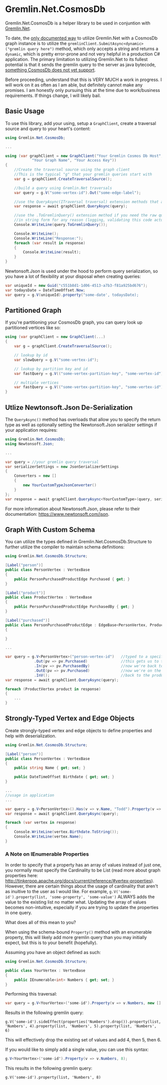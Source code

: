 ﻿# Gremlin.Net.CosmosDb

Gremlin.Net.CosmosDb is a helper library to be used in conjuntion with [Gremlin.Net](https://github.com/apache/tinkerpop/tree/master/gremlin-dotnet).

To date, the [only documented way](https://docs.microsoft.com/en-us/azure/cosmos-db/create-graph-dotnet) to utilize Gremlin.Net with a CosmosDb graph instance is to utilize the `gremlinClient.SubmitAsync<dynamic>("gremlin query here")` method, which only accepts a string and returns a `dynamic`, which is pretty error-prone and not very helpful in a production C# application. The primary limitation to utilizing Gremlin.Net to its fullest potential is that it sends the gremlin query to the server as java bytecode, [something CosmosDb does not yet support](https://feedback.azure.com/forums/263030-azure-cosmos-db/suggestions/33632779-support-gremlin-bytecode-to-enable-the-fluent-api).

Before proceeding, understand that this is VERY MUCH a work in progress. I will work on it as often as I am able, but definitely cannot make any promises. I am honestly only pursuing this at the time due to work/business requirements. If things change, I will likely bail.

## Basic Usage

To use this library, add your using, setup a `GraphClient`, create a traversal source and query to your heart's content:

```c#
using Gremlin.Net.CosmosDb;

...

using (var graphClient = new GraphClient("Your Gremlin Cosmos Db Host", "Your DB Name", 
			"Your Graph Name", "Your Access Key"))
{
    //Create the traversal source using the graph client
    //This is the typical "g" that your gremlin queries start with
    var g = graphClient.CreateTraversalSource();

    //build a query using Gremlin.Net traversals
    var query = g.V("some-vertex-id").Out("some-edge-label");

    //use the QueryAsync(ITraversal traversal) extension methods that accept Gremlin.Net traversals
    var response = await graphClient.QueryAsync(query);

    //use the .ToGremlinQuery() extension method if you need the raw query 
    //in string form for any reason (logging, validating this code actually works, etc.)
    Console.WriteLine(query.ToGremlinQuery());

    Console.WriteLine();
    Console.WriteLine("Response:");
    foreach (var result in response)
    {
        Console.WriteLine(result);
    }
}
```

Newtonsoft.Json is used under the hood to perform query serialization, so you have a lot of flexibility at your disposal when creating queries:

```c#
var uniqueId = new Guid("c551b8d1-1d06-4513-a7b3-f81a925bd676");
var todaysDate = DateTimeOffset.Now;
var query = g.V(uniqueId).property("some-date', todaysDate);
```

## Partitioned Graph
If you're partitioning your CosmosDb graph, you can query look up partitioned vertices like so:
```c#
using (var graphClient = new GraphClient(...)
{
    var g = graphClient.CreateTraversalSource();

    // lookup by id
    var slowQuery = g.V("some-vertex-id");

    // lookup by partition key and id
    var fastQuery = g.V(("some-vertex-partition-key", "some-vertex-id"));

    // multiple vertices
    var fastQuery = g.V(("some-vertex-partition-key", "some-vertex-id"), ("other-partition-key", "other-id"));
}
```

## Utlize Newtonsoft.Json De-Serialization

The `QueryAsync()` method has overloads that allow you to specify the return type as well as optionally setting the Newtonsoft.Json serializer settings if your application requires:

```c#
using Gremlin.Net.CosmosDb;
using Newtonsoft.Json;

...

var query = //your gremlin query traversal
var serializerSettings = new JsonSerializerSettings
{
    Converters = new []
    {
        new YourCustomTypeJsonConverter()
    }
};
var response = await graphClient.QueryAsync<YourCustomType>(query, serializerSettings);
```

For more information about Newtonsoft.Json, please refer to their documentation: https://www.newtonsoft.com/json.

## Graph With Custom Schema

You can utilize the types defined in Gremlin.Net.CosmosDb.Structure to further utilize the compiler to maintain schema definitions:

```c#
using Gremlin.Net.CosmosDb.Structure;

[Label("person")]
public class PersonVertex : VertexBase
{
    public PersonPurchasedProductEdge Purchased { get; }
}

[Label("product")]
public class ProductVertex : VertexBase
{
    public PersonPurchasedProductEdge PurchasedBy { get; }
}

[Label("purchased")]
public class PersonPurchasedProductEdge : EdgeBase<PersonVertex, ProductVertex>
{

}

...

var query = g.V<PersonVertex>("person-vertex-id")   //typed to a specific Vertex class
             .Out(pv => pv.Purchased)               //this gets us to the ProductVertex
             .In(pv => pv.PurchasedBy)              //now we're back to the PersonVertex
             .OutE(pv => pv.Purchased)              //now we're on the edge (still type-specific)
             .InV();                                //back to the product vertex
var response = await graphClient.QueryAsync(query);

foreach (ProductVertex product in response)
{
	...
}
```

## Strongly-Typed Vertex and Edge Objects

Create strongly-typed vertex and edge objects to define properties and help with deserialization.

```c#
using Gremlin.Net.CosmosDb.Structure;

[Label("person")]
public class PersonVertex : VertexBase
{
    public string Name { get; set; }

    public DateTimeOffset Birthdate { get; set; }
}

...
//usage in application
...

var query = g.V<PersonVertex>().Has(v => v.Name, "Todd").Property(v => v.Birthdate, DateTimeOffset.Now);
var response = await graphClient.QueryAsync(query);

foreach (var vertex in response)
{
    Console.WriteLine(vertex.Birthdate.ToString());
    Console.WriteLine(vertex.Name);
}
```

### A Note on IEnumerable Properties

In order to specify that a property has an array of values instead of just one, you normally must specify the Cardinality to be List (read more about graph properties here: http://tinkerpop.apache.org/docs/current/reference/#vertex-properties). However, there are certain things about the usage of cardinality that aren't as inuitive to the user as I would like. For example, `g.V('some-id').property(list, 'some-property', 'some-value')` ALWAYS adds the value to the existing list no matter what. Updating the array of values becomes non-intuitive, especially if you are trying to update the properties in one query.

What does all of this mean to you?

When using the schema-bound `Property()` method with an enumerable property, this will likely add more gremlin query than you may initially expect, but this is to your benefit (hopefully).

Assuming you have an object defined as such:

```c#
using Gremlin.Net.CosmosDb.Structure;

public class YourVertex : VertexBase
{
    public IEnumerable<int> Numbers { get; set; }
}
```

Performing this traversal:

```c#
var query = g.V<YourVertex>('some-id').Property(v => v.Numbers, new [] { 4, 5, 6 });
```

Results in the following gremlin query:

```
g.V('some-id').sideEffect(properties('Numbers').drop()).property(list, 'Numbers', 4).property(list, 'Numbers', 5).property(list, 'Numbers', 6)
```

This will effectively drop the existing set of values and add 4, then 5, then 6.

If you would like to simply add a single value, you can use this syntax:

```c#
g.V<YourVertex>('some-id').Property(v => v.Numbers, 8);
```

This results in the following gremlin query:

```
g.V('some-id').property(list, 'Numbers', 8)
```
